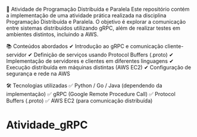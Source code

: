 📌 Atividade de Programação Distribuída e Paralela
Este repositório contém a implementação de uma atividade prática realizada na disciplina Programação Distribuída e Paralela. O objetivo é explorar a comunicação entre sistemas distribuídos utilizando gRPC, além de realizar testes em ambientes distintos, incluindo a AWS.

📚 Conteúdos abordados
✔ Introdução ao gRPC e comunicação cliente-servidor
✔ Definição de serviços usando Protocol Buffers (.proto)
✔ Implementação de servidores e clientes em diferentes linguagens
✔ Execução distribuída em máquinas distintas (AWS EC2)
✔ Configuração de segurança e rede na AWS

🛠️ Tecnologias utilizadas
✅ Python / Go / Java (dependendo da implementação)
✅ gRPC (Google Remote Procedure Call)
✅ Protocol Buffers (.proto)
✅ AWS EC2 (para comunicação distribuída)
# Atividade_gRPC
